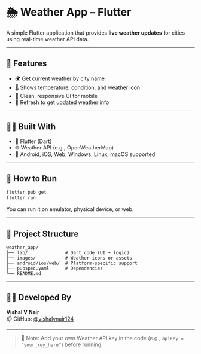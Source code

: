 # 🌦️ Weather App – Flutter

A simple Flutter application that provides **live weather updates** for cities using real-time weather API data.

---

## 🚀 Features

- 🌍 Get current weather by city name  
- 🌡️ Shows temperature, condition, and weather icon  
- 📱 Clean, responsive UI for mobile  
- 🔁 Refresh to get updated weather info

---

## 🧑‍💻 Built With

- 🔷 Flutter (Dart)
- 🌐 Weather API (e.g., OpenWeatherMap)
- 📱 Android, iOS, Web, Windows, Linux, macOS supported

---

## 📲 How to Run

```bash
flutter pub get
flutter run
```

You can run it on emulator, physical device, or web.

---

## 📁 Project Structure

```
weather_app/
├── lib/              # Dart code (UI + logic)
├── images/           # Weather icons or assets
├── android/ios/web/  # Platform-specific support
├── pubspec.yaml      # Dependencies
└── README.md
```

---

## 👨‍💻 Developed By

**Vishal V Nair**  
📫 GitHub: [@vishalvnair124](https://github.com/vishalvnair124)

---

> 🔐 Note: Add your own Weather API key in the code (e.g., `apiKey = "your_key_here"`) before running.
